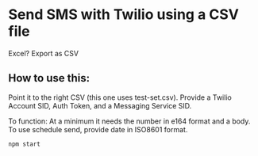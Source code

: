 # Send SMS with Twilio using a CSV file

Excel? Export as CSV

## How to use this:
Point it to the right CSV (this one uses test-set.csv). Provide a Twilio Account SID, Auth Token, and a Messaging Service SID. 

To function: 
At a minimum it needs the number in e164 format and a body. 
To use schedule send, provide date in ISO8601 format.

`npm start`